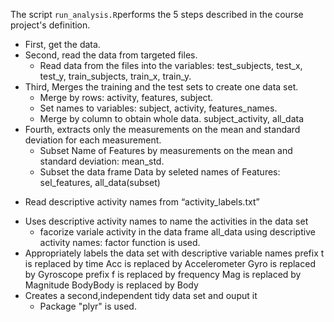 The script `run_analysis.R`performs the 5 steps described in the course project's definition.

* First, get the data.
* Second, read the data from targeted files.
  - Read data from the files into the variables:
    test_subjects,
    test_x,
    test_y,
    train_subjects,
    train_x,
    train_y.
* Third, Merges the training and the test sets to create one data set.
  - Merge by rows:
    activity,
    features,
    subject.
  - Set names to variables:
    subject,
    activity,
    features_names.
  - Merge by column to obtain whole data.
    subject_activity,
    all_data
* Fourth, extracts only the measurements on the mean and standard deviation for each measurement.
  - Subset Name of Features by measurements on the mean and standard deviation:
    mean_std.
  - Subset the data frame Data by seleted names of Features:
    sel_features,
    all_data(subset)
- Read descriptive activity names from “activity_labels.txt”
* Uses descriptive activity names to name the activities in the data set
  - facorize variale activity in the data frame all_data using descriptive activity names:
    factor function is used.
* Appropriately labels the data set with descriptive variable names
  prefix t is replaced by time
  Acc is replaced by Accelerometer
  Gyro is replaced by Gyroscope
  prefix f is replaced by frequency
  Mag is replaced by Magnitude
  BodyBody is replaced by Body
* Creates a second,independent tidy data set and ouput it
  - Package "plyr" is used.
